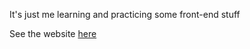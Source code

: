 It's just me learning and practicing some front-end stuff

See the website [here](https://anh0616.github.io/LearningFrontEnd/)
